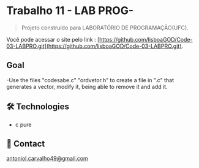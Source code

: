 # Trabalho 11 - LAB PROG-

> Projeto construído para LABORATÓRIO DE PROGRAMAÇÃO(UFC).

Você pode acessar o site pelo link : [https://github.com/lisboaGOD/Code-03-LABPRO.git](https://github.com/lisboaGOD/Code-03-LABPRO.git).


## Goal
 -Use the files "codesabe.c" "ordvetor.h" to create a file in ".c" that generates a vector, modify it, being able to remove it and add it.


## 🛠 Technologies

- c pure

## 💛 Contact

antoniol.carvalho49@gmail.com